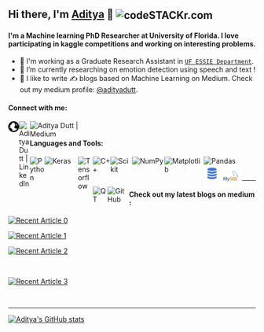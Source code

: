 ## Hi there, I'm [Aditya][website] 👋 <img align="center" alt="codeSTACKr.com" width="32px" src="https://cdn.freebiesupply.com/images/thumbs/2x/florida-gators-logo.png" />

#### I'm a Machine learning PhD Researcher at University of Florida. I love participating in kaggle competitions and working on interesting problems.
- 🔭 I'm working as a Graduate Research Assistant in [```UF ESSIE Department```](https://www.essie.ufl.edu/ ).
- 🔭  I’m currently researching on emotion detection using speech and text !
- 🌱  I like to write ✍ blogs based on Machine Learning on Medium. Check out my medium profile: [@adityadutt](https://adityadutt.medium.com/). 

#### Connect with me:

[<img align="left" alt="adityadutt.com" width="22px" src="https://raw.githubusercontent.com/iconic/open-iconic/master/svg/globe.svg" />][website]
[<img align="left" alt="Aditya Dutt | LinkedIn" width="22px" src="https://cdn.jsdelivr.net/npm/simple-icons@v3/icons/linkedin.svg" />][linkedin]
[<img align="left" alt="Aditya Dutt | Medium" width="102px" src="https://miro.medium.com/max/8978/1*s986xIGqhfsN8U--09_AdA.png" />][medium]

<br />

#### Languages and Tools:

<img align="left" alt="Python" width="30px" src="https://media.giphy.com/media/KAq5w47R9rmTuvWOWa/giphy.gif" />
<img align="left" alt="Keras" width="68px" src="https://keras.io/img/logo.png" />
<img align="left" alt="Tensorflow" width="30px" src="https://upload.wikimedia.org/wikipedia/commons/thumb/2/2d/Tensorflow_logo.svg/1200px-Tensorflow_logo.svg.png" />
<img align="left" alt="C++" width="36px" src="https://2.bp.blogspot.com/-z3HC6lmULWs/VY04-cq47kI/AAAAAAAAAwQ/WH7RVNF_ZcA/s1600/f0ff536eb8244be3a825803e6f04f499.gif" />
<img align="left" alt="Scikit" width="44px" src="https://upload.wikimedia.org/wikipedia/commons/thumb/0/05/Scikit_learn_logo_small.svg/1200px-Scikit_learn_logo_small.svg.png" />
<img align="left" alt="NumPy" width="66px" src="https://raw.githubusercontent.com/numpy/numpy/7e7f4adab814b223f7f917369a72757cd28b10cb/branding/icons/numpylogo.svg" />
<img align="left" alt="Matplotlib" width="80px" src="https://matplotlib.org/_static/logo2.svg" />
<img align="left" alt="Pandas" width="80px" src="https://raw.githubusercontent.com/pandas-dev/pandas/761bceb77d44aa63b71dda43ca46e8fd4b9d7422/web/pandas/static/img/pandas.svg" >
<img align="left" alt="SQL" width="34px" src="https://raw.githubusercontent.com/github/explore/80688e429a7d4ef2fca1e82350fe8e3517d3494d/topics/sql/sql.png" />
<img align="left" alt="MySQL" width="44px" src="https://raw.githubusercontent.com/github/explore/80688e429a7d4ef2fca1e82350fe8e3517d3494d/topics/mysql/mysql.png" />
<img align="left" alt="QT" width="30px" src="https://raw.githubusercontent.com/simple-icons/simple-icons/b4c26a833274ecd7eb948805c9488ace62e8e664/icons/qt.svg" />
<img align="left" alt="GitHub" width="44px" src="https://res.cloudinary.com/devpost/image/fetch/s--KP5oRp25--/c_limit,f_auto,fl_lossy,q_auto:eco,w_900/https://github.com/npentrel/octoclippy/blob/master/gifs/tentacles.gif%3Fraw%3Dtrue" />
<br />


[website]: https://adityadutt.com
[linkedin]: https://www.linkedin.com/in/adityadutt12
[medium]: https://adityadutt.medium.com/

<br />

---

#### Check out my latest blogs on medium :

<a target="_blank" href="https://github-readme-medium-recent-article.vercel.app/medium/@adityadutt/0"><img src="https://github-readme-medium-recent-article.vercel.app/medium/@adityadutt/0" alt="Recent Article 0"> 
<br />


<a target="_blank" href="https://github-readme-medium-recent-article.vercel.app/medium/@adityadutt/1"><img src="https://github-readme-medium-recent-article.vercel.app/medium/@adityadutt/1" alt="Recent Article 1"> 
<br />

  
<a target="_blank" href="https://github-readme-medium-recent-article.vercel.app/medium/@adityadutt/2"><img src="https://github-readme-medium-recent-article.vercel.app/medium/@adityadutt/2" alt="Recent Article 2"> 

<br />


<a target="_blank" href="https://github-readme-medium-recent-article.vercel.app/medium/@adityadutt/3"><img src="https://github-readme-medium-recent-article.vercel.app/medium/@adityadutt/3" alt="Recent Article 3"> 

<br />


---

<!-- <img align="left" alt="Aditya's Github Stats" src="https://github-readme-stats.codestackr.vercel.app/api?username=AdityaDutt&show_icons=true&hide_border=true" />
 -->

![Aditya's GitHub stats](https://github-readme-stats.vercel.app/api?username=AdityaDutt&show_icons=true&theme=radical)

